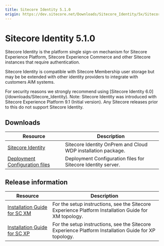 ```yaml
---
title: Sitecore Identity 5.1.0
origin: https://dev.sitecore.net/Downloads/Sitecore_Identity/5x/Sitecore_Identity_510.aspx
---
```


# Sitecore Identity 5.1.0

Sitecore Identity is the platform single sign-on mechanism for Sitecore Experience Platform, Sitecore Experience Commerce and other Sitecore instances that require authentication.

Sitecore Identity is compatible with Sitecore Membership user storage but may be be extended with other identity providers to integrate with customers AIM systems.

  <Alert variant='warning' mb={4}>
    <AlertIcon />
    For security reasons we strongly recommend using [Sitecore Identity 6.0](/downloads/Sitecore_Identity).
  </Alert>
  
  <Alert variant='warning' mb={4}>
    <AlertIcon />
    Note: Sitecore Identity was introduced with Sitecore Experience Platform 9.1 (Initial version). Any Sitecore releases prior to this do not support Sitecore Identity.
  </Alert>
  

## Downloads

 | Resource | Description |
 | --- | --- |
 | [Sitecore Identity](https://sitecoredev.azureedge.net/~/media/DCC2B15EECAB482493ED3A5B5B14D49E.ashx?date=20210223T230806) | Sitecore Identity OnPrem and Cloud WDP installation package. |
 | [Deployment Configuration files](https://sitecoredev.azureedge.net/~/media/D3CEFC3D97944FEDB5199DF68FC272DA.ashx?date=20210223T230848) | Deployment Configuration files for Sitecore Identity server. |

## Release information

 | Resource | Description |
 | --- | --- |
 | [Installation Guide for SC XM](https://sitecoredev.azureedge.net/~/media/43033F758E2F4B859349073DA5E18EA3.ashx?date=20210302T151415) | For the setup instructions, see the Sitecore Experience Platform Installation Guide for XM topology. |
 | [Installation Guide for SC XP](https://sitecoredev.azureedge.net/~/media/49922A46270B4C7BB6EA833F6957597A.ashx?date=20210302T151415) | For the setup instructions, see the Sitecore Experience Platform Installation Guide for XP topology. |